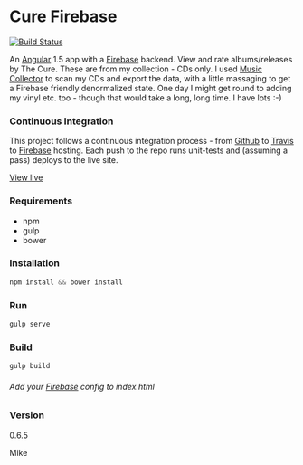 # Cure Firebase

[![Build Status](https://travis-ci.org/mikeybyker/cure-firebase.svg?branch=master)](https://travis-ci.org/mikeybyker/cure-firebase)

An [Angular](https://www.angularjs.org/) 1.5 app with a [Firebase](https://firebase.google.com/) backend. View and rate albums/releases by The Cure. These are from my collection - CDs only. I used [Music Collector](http://www.collectorz.com/music/) to scan my CDs and export the data, with a little massaging to get a Firebase friendly denormalized state.
One day I might get round to adding my vinyl etc. too - though that would take a long, long time. I have lots :-)

### Continuous Integration
This project follows a continuous integration process - from [Github](https://github.com/) to [Travis](https://travis-ci.org) to [Firebase](https://firebase.google.com) hosting. Each push to the repo runs unit-tests and (assuming a pass) deploys to the live site.

[View live](https://cure.firebaseapp.com/)

### Requirements
  - npm
  - gulp
  - bower

### Installation
```javascript
npm install && bower install
```

### Run
```javascript
gulp serve
```
### Build
```javascript
gulp build
```

###### Add your [Firebase](https://firebase.google.com/) config to index.html

### Version
0.6.5

Mike